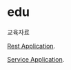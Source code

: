 # edu
교육자료

[Rest Application](http://45.248.73.44/index.php/s/g9YPbTo74EJWaaL/download).

[Service Application](http://45.248.73.44/index.php/s/tGR9bx65tpMQSir/download).
